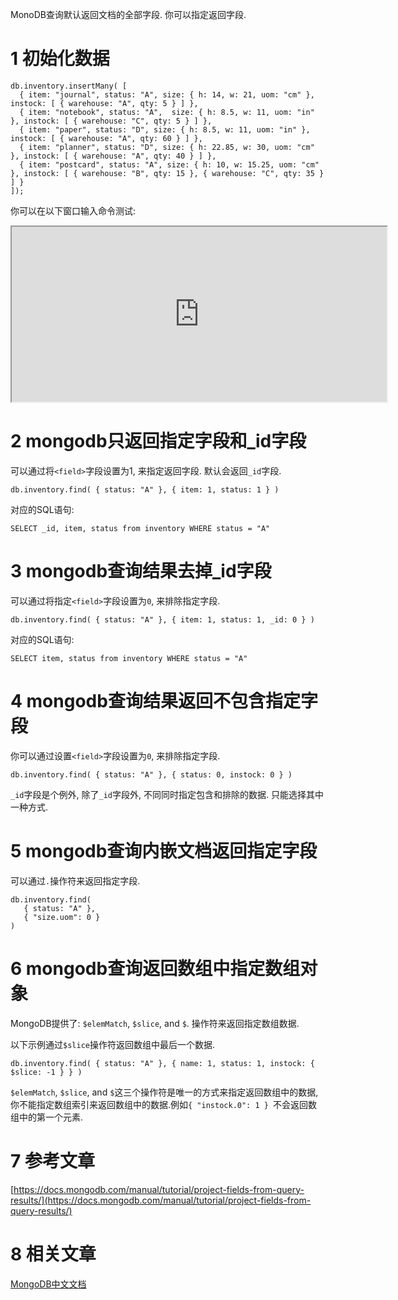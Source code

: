 MonoDB查询默认返回文档的全部字段. 你可以指定返回字段.

1 初始化数据
===

```
db.inventory.insertMany( [
  { item: "journal", status: "A", size: { h: 14, w: 21, uom: "cm" }, instock: [ { warehouse: "A", qty: 5 } ] },
  { item: "notebook", status: "A",  size: { h: 8.5, w: 11, uom: "in" }, instock: [ { warehouse: "C", qty: 5 } ] },
  { item: "paper", status: "D", size: { h: 8.5, w: 11, uom: "in" }, instock: [ { warehouse: "A", qty: 60 } ] },
  { item: "planner", status: "D", size: { h: 22.85, w: 30, uom: "cm" }, instock: [ { warehouse: "A", qty: 40 } ] },
  { item: "postcard", status: "A", size: { h: 10, w: 15.25, uom: "cm" }, instock: [ { warehouse: "B", qty: 15 }, { warehouse: "C", qty: 35 } ] }
]);
```

你可以在以下窗口输入命令测试:

<iframe class="mws-root" allowfullscreen="" sandbox="allow-scripts allow-same-origin" width="600" height="280" src="https://mws.mongodb.com/?version=3.4"></iframe>


2 mongodb只返回指定字段和_id字段
===

可以通过将`<field>`字段设置为1, 来指定返回字段. 默认会返回`_id`字段.

```
db.inventory.find( { status: "A" }, { item: 1, status: 1 } )
```

对应的SQL语句:

```
SELECT _id, item, status from inventory WHERE status = "A"
```

3 mongodb查询结果去掉_id字段
===

可以通过将指定`<field>`字段设置为`0`, 来排除指定字段.

```
db.inventory.find( { status: "A" }, { item: 1, status: 1, _id: 0 } )
```

对应的SQL语句:

```
SELECT item, status from inventory WHERE status = "A"
```

4 mongodb查询结果返回不包含指定字段
===

你可以通过设置`<field>`字段设置为`0`, 来排除指定字段.

```
db.inventory.find( { status: "A" }, { status: 0, instock: 0 } )
```

`_id`字段是个例外, 除了`_id`字段外, 不同同时指定包含和排除的数据. 只能选择其中一种方式.


5 mongodb查询内嵌文档返回指定字段
===

可以通过`.`操作符来返回指定字段.

```
db.inventory.find(
   { status: "A" },
   { "size.uom": 0 }
)
```

6 mongodb查询返回数组中指定数组对象
===

MongoDB提供了: `$elemMatch`, `$slice`, and `$`. 操作符来返回指定数组数据.

以下示例通过`$slice`操作符返回数组中最后一个数据.

```
db.inventory.find( { status: "A" }, { name: 1, status: 1, instock: { $slice: -1 } } )
```

`$elemMatch`, `$slice`, and `$`这三个操作符是唯一的方式来指定返回数组中的数据, 你不能指定数组索引来返回数组中的数据.例如`{ "instock.0": 1 } `不会返回数组中的第一个元素.
 

7 参考文章
===
 
[https://docs.mongodb.com/manual/tutorial/project-fields-from-query-results/](https://docs.mongodb.com/manual/tutorial/project-fields-from-query-results/)
 
8 相关文章
===
 
[MongoDB中文文档](http://localhost/article/mongodb/index.html)